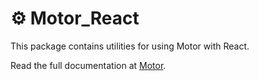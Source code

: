 # ⚙ Motor_React

This package contains utilities for using Motor with React.

Read the full documentation at [Motor](https://github.com/sidiousvic/motor.react).
